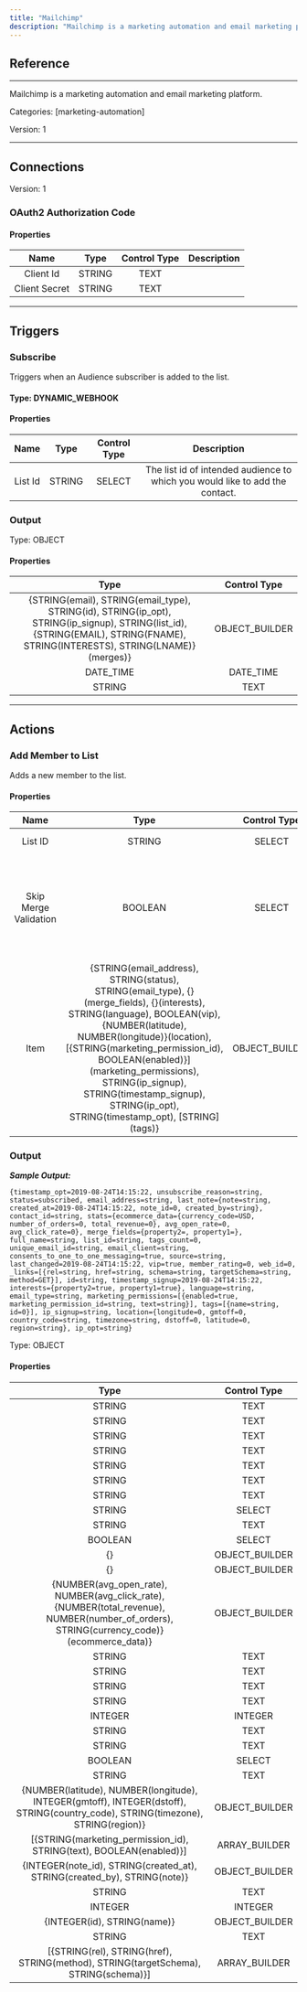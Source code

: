 ```yaml
---
title: "Mailchimp"
description: "Mailchimp is a marketing automation and email marketing platform."
---
```

## Reference
<hr />

Mailchimp is a marketing automation and email marketing platform.


Categories: [marketing-automation]


Version: 1

<hr />



## Connections

Version: 1


### OAuth2 Authorization Code

#### Properties

|      Name      |     Type     |     Control Type     |     Description     |
|:--------------:|:------------:|:--------------------:|:-------------------:|
| Client Id | STRING | TEXT  |  |
| Client Secret | STRING | TEXT  |  |





<hr />



## Triggers


### Subscribe
Triggers when an Audience subscriber is added to the list.

#### Type: DYNAMIC_WEBHOOK
#### Properties

|      Name      |     Type     |     Control Type     |     Description     |
|:--------------:|:------------:|:--------------------:|:-------------------:|
| List Id | STRING | SELECT  |  The list id of intended audience to which you would like to add the contact.  |


### Output



Type: OBJECT


#### Properties

|     Type     |     Control Type     |
|:------------:|:--------------------:|
| {STRING\(email), STRING\(email_type), STRING\(id), STRING\(ip_opt), STRING\(ip_signup), STRING\(list_id), {STRING\(EMAIL), STRING\(FNAME), STRING\(INTERESTS), STRING\(LNAME)}\(merges)} | OBJECT_BUILDER  |
| DATE_TIME | DATE_TIME  |
| STRING | TEXT  |







<hr />



## Actions


### Add Member to List
Adds a new member to the list.

#### Properties

|      Name      |     Type     |     Control Type     |     Description     |
|:--------------:|:------------:|:--------------------:|:-------------------:|
| List ID | STRING | SELECT  |  The unique ID for the list.  |
| Skip Merge Validation | BOOLEAN | SELECT  |  If skip_merge_validation is true, member data will be accepted without merge field values, even if the merge field is usually required. This defaults to false.  |
| Item | {STRING\(email_address), STRING\(status), STRING\(email_type), {}\(merge_fields), {}\(interests), STRING\(language), BOOLEAN\(vip), {NUMBER\(latitude), NUMBER\(longitude)}\(location), [{STRING\(marketing_permission_id), BOOLEAN\(enabled)}]\(marketing_permissions), STRING\(ip_signup), STRING\(timestamp_signup), STRING\(ip_opt), STRING\(timestamp_opt), [STRING]\(tags)} | OBJECT_BUILDER  |  |


### Output


___Sample Output:___

```{timestamp_opt=2019-08-24T14:15:22, unsubscribe_reason=string, status=subscribed, email_address=string, last_note={note=string, created_at=2019-08-24T14:15:22, note_id=0, created_by=string}, contact_id=string, stats={ecommerce_data={currency_code=USD, number_of_orders=0, total_revenue=0}, avg_open_rate=0, avg_click_rate=0}, merge_fields={property2=, property1=}, full_name=string, list_id=string, tags_count=0, unique_email_id=string, email_client=string, consents_to_one_to_one_messaging=true, source=string, last_changed=2019-08-24T14:15:22, vip=true, member_rating=0, web_id=0, _links=[{rel=string, href=string, schema=string, targetSchema=string, method=GET}], id=string, timestamp_signup=2019-08-24T14:15:22, interests={property2=true, property1=true}, language=string, email_type=string, marketing_permissions=[{enabled=true, marketing_permission_id=string, text=string}], tags=[{name=string, id=0}], ip_signup=string, location={longitude=0, gmtoff=0, country_code=string, timezone=string, dstoff=0, latitude=0, region=string}, ip_opt=string}```



Type: OBJECT


#### Properties

|     Type     |     Control Type     |
|:------------:|:--------------------:|
| STRING | TEXT  |
| STRING | TEXT  |
| STRING | TEXT  |
| STRING | TEXT  |
| STRING | TEXT  |
| STRING | TEXT  |
| STRING | TEXT  |
| STRING | SELECT  |
| STRING | TEXT  |
| BOOLEAN | SELECT  |
| {} | OBJECT_BUILDER  |
| {} | OBJECT_BUILDER  |
| {NUMBER\(avg_open_rate), NUMBER\(avg_click_rate), {NUMBER\(total_revenue), NUMBER\(number_of_orders), STRING\(currency_code)}\(ecommerce_data)} | OBJECT_BUILDER  |
| STRING | TEXT  |
| STRING | TEXT  |
| STRING | TEXT  |
| STRING | TEXT  |
| INTEGER | INTEGER  |
| STRING | TEXT  |
| STRING | TEXT  |
| BOOLEAN | SELECT  |
| STRING | TEXT  |
| {NUMBER\(latitude), NUMBER\(longitude), INTEGER\(gmtoff), INTEGER\(dstoff), STRING\(country_code), STRING\(timezone), STRING\(region)} | OBJECT_BUILDER  |
| [{STRING\(marketing_permission_id), STRING\(text), BOOLEAN\(enabled)}] | ARRAY_BUILDER  |
| {INTEGER\(note_id), STRING\(created_at), STRING\(created_by), STRING\(note)} | OBJECT_BUILDER  |
| STRING | TEXT  |
| INTEGER | INTEGER  |
| {INTEGER\(id), STRING\(name)} | OBJECT_BUILDER  |
| STRING | TEXT  |
| [{STRING\(rel), STRING\(href), STRING\(method), STRING\(targetSchema), STRING\(schema)}] | ARRAY_BUILDER  |






